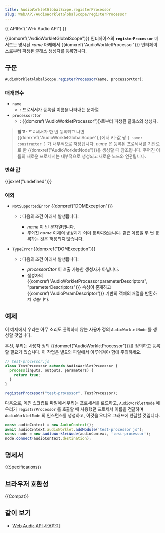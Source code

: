 ```yaml
---
title: AudioWorkletGlobalScope.registerProcessor
slug: Web/API/AudioWorkletGlobalScope/registerProcessor
---
```


{{ APIRef("Web Audio API") }}

{{domxref("AudioWorkletGlobalScope")}} 인터페이스의 **`registerProcessor`** 메서드는 명시된 _name_ 아래에서 {{domxref("AudioWorkletProcessor")}} 인터페이스로부터 파생된 클래스 생성자를 등록합니다.

## 구문

```js
AudioWorkletGlobalScope.registerProcessor(name, processorCtor);
```

### 매개변수

- `name`
  - : 프로세서가 등록될 이름을 나타내는 문자열.
- `processorCtor`
  - : {{domxref("AudioWorkletProcessor")}}로부터 파생된 클래스의 생성자.

> **참고:** 프로세서가 한 번 등록되고 나면
> {{domxref("AudioWorkletGlobalScope")}}에서
> 키-값 쌍 `{ name: constructor }` 가 내부적으로 저장됩니다.
> _name_ 은 등록된 프로세서를 기반으로 한 {{domxref("AudioWorkletNode")}}를 생성할 때 참조됩니다.
> 주어진 이름의 새로운 프로세서는 내부적으로 생성되고 새로운 노드와 연관됩니다.

### 반환 값

{{jsxref("undefined")}}

### 예외

- `NotSupportedError` {{domxref("DOMException")}}

  - : 다음의 조건 아래서 발생됩니다:

    - _name_ 이 빈 문자열입니다.
    - 주어진 _name_ 아래의 생성자가 이미 등록되었습니다. 같은 이름을 두 번 등록하는 것은 허용되지 않습니다.

- `TypeError` {{domxref("DOMException")}}

  - : 다음의 조건 아래서 발생됩니다:

    - _processorCtor_ 이 호출 가능한 생성자가 아닙니다.
    - 생성자의 {{domxref("AudioWorkletProcessor.parameterDescriptors",
        "parameterDescriptors")}} 속성이 존재하고 {{domxref("AudioParamDescriptor")}} 기반의 객체의 배열을 반환하지 않습니다.

## 예제

이 예제에서 우리는 아무 소리도 출력하지 않는 사용자 정의 `AudioWorkletNode` 를 생성할 것입니다.

우선, 우리는 사용자 정의 {{domxref("AudioWorkletProcessor")}}를 정의하고 등록할 필요가 있습니다. 이 작업은 별도의 파일에서 이루어져야 함에 주의하세요.

```js
// test-processor.js
class TestProcessor extends AudioWorkletProcessor {
  process(inputs, outputs, parameters) {
    return true;
  }
}

registerProcessor("test-processor", TestProcessor);
```

다음으로, 메인 스크립트 파일에서 우리는 프로세서를 로드하고, `AudioWorkletNode` 에 우리가 `registerProcessor` 를 호출할 때 사용했던 프로세서 이름을 전달하며 `AudioWorkletNode` 의 인스턴스를 생성하고, 이것을 오디오 그래프에 연결할 것입니다.

```js
const audioContext = new AudioContext();
await audioContext.audioWorklet.addModule("test-processor.js");
const node = new AudioWorkletNode(audioContext, "test-processor");
node.connect(audioContext.destination);
```

## 명세서

{{Specifications}}

## 브라우저 호환성

{{Compat}}

## 같이 보기

- [Web Audio API 사용하기](/ko/docs/Web/API/Web_Audio_API/Using_Web_Audio_API)
